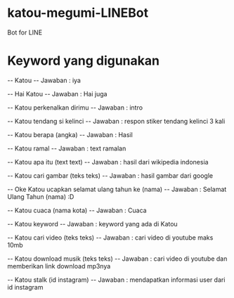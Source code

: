 # katou-megumi-LINEBot
Bot for LINE

# Keyword yang digunakan

--
Katou -- 
Jawaban : iya

--
Hai Katou  -- 
Jawaban : Hai juga

--
Katou perkenalkan dirimu -- 
Jawaban : intro

--
Katou tendang si kelinci -- 
Jawaban : respon stiker tendang kelinci 3 kali

--
Katou berapa (angka) -- 
Jawaban : Hasil

--
Katou ramal -- 
Jawaban : text ramalan

--
Katou apa itu (text text) -- 
Jawaban : hasil dari wikipedia indonesia

--
Katou cari gambar (teks teks) -- 
Jawaban : hasil gambar dari google

--
Oke Katou ucapkan selamat ulang tahun ke (nama) -- 
Jawaban : Selamat Ulang Tahun (nama) :D

--
Katou cuaca (nama kota) -- 
Jawaban : Cuaca

--
Katou keyword -- 
Jawaban : keyword yang ada di Katou

--
Katou cari video (teks teks) -- 
Jawaban : cari video di youtube maks 10mb

--
Katou download musik (teks teks) -- 
Jawaban : cari video di youtube dan memberikan link download mp3nya

--
Katou stalk (id instagram) -- 
Jawaban : mendapatkan informasi user dari id instagram
